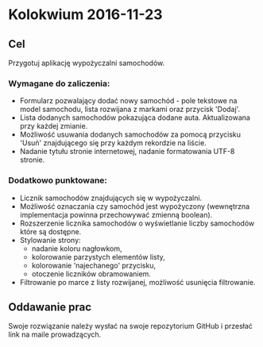 # Kolokwium 2016-11-23

## Cel
Przygotuj aplikację wypożyczalni samochodów.

### Wymagane do zaliczenia:
* Formularz pozwalający dodać nowy samochód - pole tekstowe na model samochodu, lista rozwijana z markami oraz przycisk 'Dodaj'.
* Lista dodanych samochodów pokazująca dodane auta. Aktualizowana przy każdej zmianie.
* Możliwość usuwania dodanych samochodów za pomocą przycisku 'Usuń' znajdującego się przy każdym rekordzie na liście.
* Nadanie tytułu stronie internetowej, nadanie formatowania UTF-8 stronie.

### Dodatkowo punktowane:
* Licznik samochodów znajdujących się w wypożyczalni.
* Możliwość oznaczania czy samochód jest wypożyczony (wewnętrzna implementacja powinna przechowywać zmienną boolean).
* Rozszerzenie licznika samochodów o wyświetlanie liczby samochodów które są dostępne.
* Stylowanie strony:
  * nadanie koloru nagłowkom,
  * kolorowanie parzystych elementów listy,
  * kolorowanie 'najechanego' przycisku,
  * otoczenie liczników obramowaniem.
* Filtrowanie po marce z listy rozwijanej, możliwość usunięcia filtrowanie.


## Oddawanie prac
Swoje rozwiązanie należy wysłać na swoje repozytorium GitHub i przesłać link na maile prowadzących.